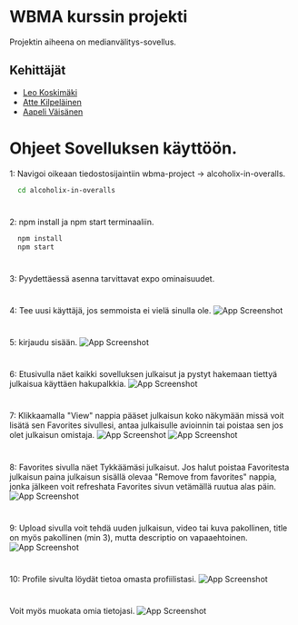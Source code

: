 # WBMA kurssin projekti
Projektin aiheena on medianvälitys-sovellus.
## Kehittäjät
- [Leo Koskimäki](https://github.com/Lekematti)
- [Atte Kilpeläinen](https://github.com/kurjaakoodia)
- [Aapeli Väisänen](https://github.com/aapelii)


# Ohjeet Sovelluksen käyttöön.
1: Navigoi oikeaan tiedostosijaintiin wbma-project -> alcoholix-in-overalls.
```bash
  cd alcoholix-in-overalls
```
####
#
2: npm install ja npm start terminaaliin.
```bash
  npm install 
  npm start
```
####
#
3: Pyydettäessä asenna tarvittavat expo ominaisuudet.
####
#
4: Tee uusi käyttäjä, jos semmoista ei vielä sinulla ole.
![App Screenshot](https://users.metropolia.fi/~leokos/%20Web-pohjaiset-mobiilisovellukset/project/demo%20pics/register.jpg)
####
#
5: kirjaudu sisään.
![App Screenshot](https://users.metropolia.fi/~leokos/%20Web-pohjaiset-mobiilisovellukset/project/demo%20pics/login.jpg)
####
#
6: Etusivulla näet kaikki sovelluksen julkaisut ja pystyt hakemaan tiettyä julkaisua käyttäen hakupalkkia.
![App Screenshot](https://users.metropolia.fi/~leokos/%20Web-pohjaiset-mobiilisovellukset/project/demo%20pics/home.jpg)
####
#
7: Klikkaamalla "View" nappia pääset julkaisun koko näkymään missä voit lisätä sen Favorites sivullesi, antaa julkaisulle avioinnin tai poistaa sen jos olet julkaisun omistaja.
![App Screenshot](https://users.metropolia.fi/~leokos/%20Web-pohjaiset-mobiilisovellukset/project/demo%20pics/single.jpg)
![App Screenshot](https://users.metropolia.fi/~leokos/%20Web-pohjaiset-mobiilisovellukset/project/demo%20pics/single2.jpg)

####
#
8: Favorites sivulla näet Tykkäämäsi julkaisut. Jos halut poistaa Favoritesta julkaisun paina julkaisun sisällä olevaa "Remove from favorites" nappia, jonka jälkeen voit refreshata Favorites sivun vetämällä ruutua alas päin.
![App Screenshot](https://users.metropolia.fi/~leokos/%20Web-pohjaiset-mobiilisovellukset/project/demo%20pics/favorites.jpg)
####
#
9: Upload sivulla voit tehdä uuden julkaisun, video tai kuva pakollinen, title on myös pakollinen (min 3), mutta descriptio on vapaaehtoinen.
![App Screenshot](https://users.metropolia.fi/~leokos/%20Web-pohjaiset-mobiilisovellukset/project/demo%20pics/upload.jpg)
####
#
10: Profile sivulta löydät tietoa omasta profiilistasi.
![App Screenshot](https://users.metropolia.fi/~leokos/%20Web-pohjaiset-mobiilisovellukset/project/demo%20pics/profile.jpg)
#
Voit myös muokata omia tietojasi.
![App Screenshot](https://users.metropolia.fi/~leokos/%20Web-pohjaiset-mobiilisovellukset/project/demo%20pics/uptade-profile.jpg)

